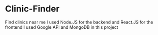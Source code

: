 # Clinic-Finder
Find clinics near me
I used Node.JS for the backend and React.JS for the frontend
I used Google API and MongoDB in this project
